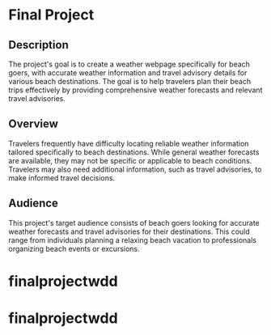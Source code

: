 # Final Project

## Description

The project's goal is to create a weather webpage specifically for beach goers, with accurate weather
information and travel advisory details for various beach destinations. The goal is to help travelers plan
their beach trips effectively by providing comprehensive weather forecasts and relevant travel
advisories.

## Overview

Travelers frequently have difficulty locating reliable weather information tailored specifically to beach
destinations. While general weather forecasts are available, they may not be specific or applicable to
beach conditions. Travelers may also need additional information, such as travel advisories, to make
informed travel decisions.

## Audience

This project's target audience consists of beach goers looking for accurate weather forecasts and travel
advisories for their destinations. This could range from individuals planning a relaxing beach vacation
to professionals organizing beach events or excursions.
# finalprojectwdd
# finalprojectwdd
